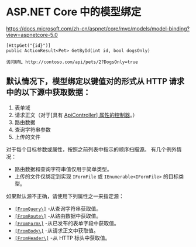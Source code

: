 ASP.NET Core 中的模型绑定
============================================================
https://docs.microsoft.com/zh-cn/aspnet/core/mvc/models/model-binding?view=aspnetcore-5.0

```
[HttpGet("{id}")]
public ActionResult<Pet> GetById(int id, bool dogsOnly)
```
`访问URL http://contoso.com/api/pets/2?DogsOnly=true`

## 默认情况下，模型绑定以键值对的形式从 HTTP 请求中的以下源中获取数据：

1. 表单域
2. 请求正文（对于[具有 [ApiController\] 属性的控制器](https://docs.microsoft.com/zh-cn/aspnet/core/web-api/?view=aspnetcore-5.0#binding-source-parameter-inference)。）
3. 路由数据
4. 查询字符串参数
5. 上传的文件

对于每个目标参数或属性，按照之前列表中指示的顺序扫描源。 有几个例外情况：

- 路由数据和查询字符串值仅用于简单类型。
- 上传的文件仅绑定到实现 `IFormFile` 或 `IEnumerable<IFormFile>` 的目标类型。

如果默认源不正确，请使用下列属性之一来指定源：

- [`[FromQuery\]`](https://docs.microsoft.com/zh-cn/dotnet/api/microsoft.aspnetcore.mvc.fromqueryattribute) -从查询字符串获取值。
- [`[FromRoute\]`](https://docs.microsoft.com/zh-cn/dotnet/api/microsoft.aspnetcore.mvc.fromrouteattribute) -从路由数据中获取值。
- [`[FromForm\]`](https://docs.microsoft.com/zh-cn/dotnet/api/microsoft.aspnetcore.mvc.fromformattribute) -从已发布的表单字段中获取值。
- [`[FromBody\]`](https://docs.microsoft.com/zh-cn/dotnet/api/microsoft.aspnetcore.mvc.frombodyattribute) -从请求正文中获取值。
- [`[FromHeader\]`](https://docs.microsoft.com/zh-cn/dotnet/api/microsoft.aspnetcore.mvc.fromheaderattribute) -从 HTTP 标头中获取值。